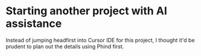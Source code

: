 # Starting another project with AI assistance
Instead of jumping headfirst into Cursor IDE for this project, I thought it'd be prudent to plan out the details using Phind first.

